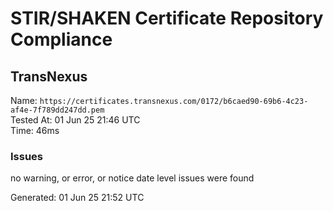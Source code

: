 # STIR/SHAKEN Certificate Repository Compliance

## TransNexus

Name: `https://certificates.transnexus.com/0172/b6caed90-69b6-4c23-af4e-7f789dd247dd.pem`\
Tested At: 01 Jun 25 21:46 UTC\
Time: 46ms

### Issues

no warning, or error, or notice date level issues were found

Generated: 01 Jun 25 21:52 UTC
